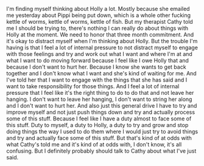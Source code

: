 ﻿I'm finding myself thinking about Holly a lot.
Mostly because she emailed me yesterday about Pippi being put down, which is a whole other
fucking kettle of worms, kettle of worms, kettle of fish.
But my therapist Cathy told me I should be trying to, there's nothing I can really do
about things with Holly at the moment.
We need to honor that three month commitment.
And it's okay to distract myself when I'm thinking about Holly.
But the trouble I'm having is that I feel a lot of internal pressure to not distract
myself to engage with those feelings and try and work out what I want and where I'm at
and what I want to do moving forward because I feel like I owe Holly that and because I
don't want to hurt her.
Because I know she wants to get back together and I don't know what I want and she's kind
of waiting for me.
And I've told her that I want to engage with the things that she has said and I want to
take responsibility for those things.
And I feel a lot of internal pressure that I feel like it's the right thing to do to
do that and not leave her hanging.
I don't want to leave her hanging, I don't want to string her along and I don't want
to hurt her.
And also just this general drive I have to try and improve myself and not just push things
down and try and actually process some of this stuff.
Because I feel like I have a duty almost to face some of this stuff.
Duty to myself, a duty to Holly, a duty to try and grow and stop doing things the way
I used to do them where I would just try to avoid things and try and actually face some
of this stuff.
But that's kind of at odds with what Cathy's told me and it's kind of at odds with, I don't
know, it's all confusing.
But I definitely probably should talk to Cathy about what I've just said.
